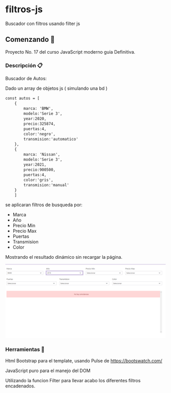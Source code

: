 # filtros-js
Buscador con filtros usando filter js

## Comenzando 🚀

Proyecto No. 17 del curso JavaScript moderno guia Definitiva.


### Descripción 📋

Buscador de Autos:

Dado un array de objetos js ( simulando una bd )

```
const autos = [
    {
        marca: 'BMW',
        modelo:'Serie 3',
        year:2020,
        precio:325874,
        puertas:4,
        color:'negro',
        transmision:'automatico'
    },
    {
        marca: 'Nissan',
        modelo:'Serie 3',
        year:2021,
        precio:900500,
        puertas:4,
        color:'gris',
        transmision:'manual'
    }
    ]
```

se aplicaran filtros de busqueda por:

- Marca
- Año
- Precio Min
- Precio Max
- Puertas
- Transmision
- Color

Mostrando el resultado dinámico sin recargar la página.

![Screenshot](screenshoot.PNG)

### Herramientas 🔧

Html Bootstrap para el template, usando Pulse de https://bootswatch.com/

JavaScript puro para el manejo del DOM

Utilizando la funcion Filter para llevar acabo los diferentes filtros encadenados.
